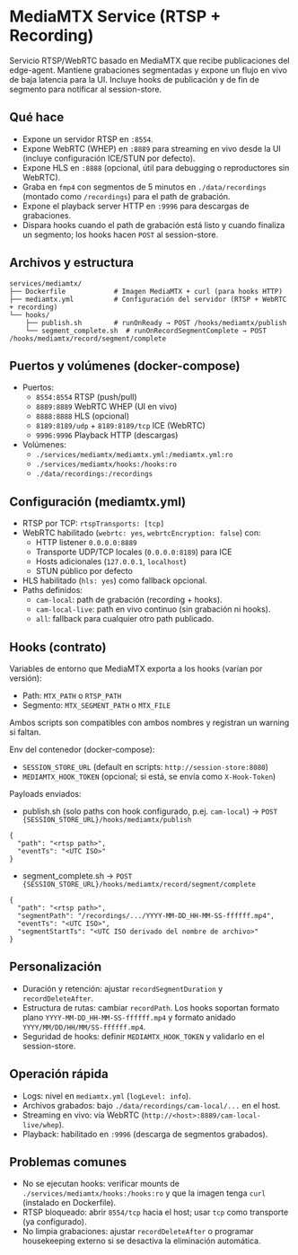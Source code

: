 # MediaMTX Service (RTSP + Recording)

Servicio RTSP/WebRTC basado en MediaMTX que recibe publicaciones del edge-agent. Mantiene grabaciones segmentadas y expone un flujo en vivo de baja latencia para la UI. Incluye hooks de publicación y de fin de segmento para notificar al session-store.

## Qué hace
- Expone un servidor RTSP en `:8554`.
- Expone WebRTC (WHEP) en `:8889` para streaming en vivo desde la UI (incluye configuración ICE/STUN por defecto).
- Expone HLS en `:8888` (opcional, útil para debugging o reproductores sin WebRTC).
- Graba en `fmp4` con segmentos de 5 minutos en `./data/recordings` (montado como `/recordings`) para el path de grabación.
- Expone el playback server HTTP en `:9996` para descargas de grabaciones.
- Dispara hooks cuando el path de grabación está listo y cuando finaliza un segmento; los hooks hacen `POST` al session-store.

## Archivos y estructura
```
services/mediamtx/
├── Dockerfile            # Imagen MediaMTX + curl (para hooks HTTP)
├── mediamtx.yml          # Configuración del servidor (RTSP + WebRTC + recording)
└── hooks/
    ├── publish.sh        # runOnReady → POST /hooks/mediamtx/publish
    └── segment_complete.sh  # runOnRecordSegmentComplete → POST /hooks/mediamtx/record/segment/complete
```

## Puertos y volúmenes (docker-compose)
- Puertos:
  - `8554:8554` RTSP (push/pull)
  - `8889:8889` WebRTC WHEP (UI en vivo)
  - `8888:8888` HLS (opcional)
  - `8189:8189/udp` + `8189:8189/tcp` ICE (WebRTC)
  - `9996:9996` Playback HTTP (descargas)
- Volúmenes:
  - `./services/mediamtx/mediamtx.yml:/mediamtx.yml:ro`
  - `./services/mediamtx/hooks:/hooks:ro`
  - `./data/recordings:/recordings`

## Configuración (mediamtx.yml)
- RTSP por TCP: `rtspTransports: [tcp]`
- WebRTC habilitado (`webrtc: yes`, `webrtcEncryption: false`) con:
  - HTTP listener `0.0.0.0:8889`
  - Transporte UDP/TCP locales (`0.0.0.0:8189`) para ICE
  - Hosts adicionales (`127.0.0.1`, `localhost`)
  - STUN público por defecto
- HLS habilitado (`hls: yes`) como fallback opcional.
- Paths definidos:
  - `cam-local`: path de grabación (recording + hooks).
  - `cam-local-live`: path en vivo continuo (sin grabación ni hooks).
  - `all`: fallback para cualquier otro path publicado.

## Hooks (contrato)
Variables de entorno que MediaMTX exporta a los hooks (varían por versión):
- Path: `MTX_PATH` o `RTSP_PATH`
- Segmento: `MTX_SEGMENT_PATH` o `MTX_FILE`

Ambos scripts son compatibles con ambos nombres y registran un warning si faltan.

Env del contenedor (docker-compose):
- `SESSION_STORE_URL` (default en scripts: `http://session-store:8080`)
- `MEDIAMTX_HOOK_TOKEN` (opcional; si está, se envía como `X-Hook-Token`)

Payloads enviados:
- publish.sh (solo paths con hook configurado, p.ej. `cam-local`) → `POST {SESSION_STORE_URL}/hooks/mediamtx/publish`
```
{
  "path": "<rtsp path>",
  "eventTs": "<UTC ISO>"
}
```
- segment_complete.sh → `POST {SESSION_STORE_URL}/hooks/mediamtx/record/segment/complete`
```
{
  "path": "<rtsp path>",
  "segmentPath": "/recordings/.../YYYY-MM-DD_HH-MM-SS-ffffff.mp4",
  "eventTs": "<UTC ISO>",
  "segmentStartTs": "<UTC ISO derivado del nombre de archivo>"
}
```

## Personalización
- Duración y retención: ajustar `recordSegmentDuration` y `recordDeleteAfter`.
- Estructura de rutas: cambiar `recordPath`. Los hooks soportan formato plano `YYYY-MM-DD_HH-MM-SS-ffffff.mp4` y formato anidado `YYYY/MM/DD/HH/MM/SS-ffffff.mp4`.
- Seguridad de hooks: definir `MEDIAMTX_HOOK_TOKEN` y validarlo en el session-store.

## Operación rápida
- Logs: nivel en `mediamtx.yml` (`logLevel: info`).
- Archivos grabados: bajo `./data/recordings/cam-local/...` en el host.
- Streaming en vivo: vía WebRTC (`http://<host>:8889/cam-local-live/whep`).
- Playback: habilitado en `:9996` (descarga de segmentos grabados).

## Problemas comunes
- No se ejecutan hooks: verificar mounts de `./services/mediamtx/hooks:/hooks:ro` y que la imagen tenga `curl` (instalado en Dockerfile).
- RTSP bloqueado: abrir `8554/tcp` hacia el host; usar `tcp` como transporte (ya configurado).
- No limpia grabaciones: ajustar `recordDeleteAfter` o programar housekeeping externo si se desactiva la eliminación automática.
